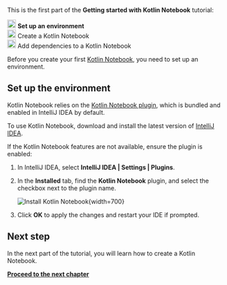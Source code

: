 [//]: # (title: 环境搭建)

<tldr>
   <p>This is the first part of the <strong>Getting started with Kotlin Notebook</strong> tutorial:</p>
   <p><img src="icon-1.svg" width="20" alt="First step"/> <strong>Set up an environment</strong><br/>
      <img src="icon-2-todo.svg" width="20" alt="Second step"/> Create a Kotlin Notebook<br/>
      <img src="icon-3-todo.svg" width="20" alt="Third step"/> Add dependencies to a Kotlin Notebook<br/>
  </p>
</tldr>

Before you create your first [Kotlin Notebook](kotlin-notebook-overview.md), you need to set up an environment.

## Set up the environment

Kotlin Notebook relies on the [Kotlin Notebook plugin](https://plugins.jetbrains.com/plugin/16340-kotlin-notebook), 
which is bundled and enabled in IntelliJ IDEA by default.

To use Kotlin Notebook, download and install the latest version of [IntelliJ IDEA](https://www.jetbrains.com/idea/download/index.html).

If the Kotlin Notebook features are not available, ensure the plugin is enabled:

1. In IntelliJ IDEA, select **IntelliJ IDEA | Settings | Plugins**.
2. In the **Installed** tab, find the **Kotlin Notebook** plugin, and select the checkbox next to the plugin name.

   ![Install Kotlin Notebook](kotlin-notebook-plugin.png){width=700}

3. Click **OK** to apply the changes and restart your IDE if prompted.

## Next step

In the next part of the tutorial, you will learn how to create a Kotlin Notebook.

**[Proceed to the next chapter](kotlin-notebook-create.md)**